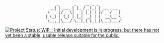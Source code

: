 ```

                       _       _    __ _ _
                    __| | ___ | |_ / _(_| | ___ ___
                   / _` |/ _ \| __| |_| | |/ _ / __|
                  | (_| | (_) | |_|  _| | |  __\__ \
                   \__,_|\___/ \__|_| |_|_|\___|___/

```
[![Project Status: WIP – Initial development is in progress, but there has not yet been a stable, usable release suitable for the public.](https://www.repostatus.org/badges/latest/wip.svg)](https://www.repostatus.org/#wip)